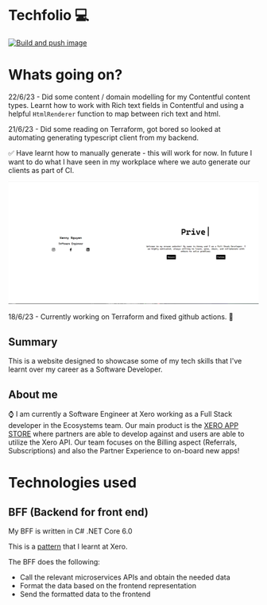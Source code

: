# Techfolio :computer:
[![Build and push image](https://github.com/road2paradise/techfolio/actions/workflows/build-and-deploy.yml/badge.svg?branch=master)](https://github.com/road2paradise/techfolio/actions/workflows/build-and-deploy.yml)

# Whats going on?
22/6/23 - Did some content / domain modelling for my Contentful content types. Learnt how to work with Rich text fields in Contentful and using a helpful `HtmlRenderer` function to map between rich text and html.

21/6/23 - Did some reading on Terraform, got bored so looked at automating generating typescript client from my backend.

:white_check_mark: Have learnt how to manually generate - this will work for now. In future I want to do what I have seen in my workplace where we auto generate our clients as part of CI.

![](./assets/poc.PNG)

18/6/23 - Currently working on Terraform and fixed github actions. :thinking:

## Summary
This is a website designed to showcase some of my tech skills that I've learnt over my career as a Software Developer.

## About me
:watch: I am currently a Software Engineer at Xero working as a Full Stack developer in the Ecosystems team. Our main product is the [XERO APP STORE](https://apps.xero.com/nz) where partners are able to develop against and users are able to utilize the Xero API. Our team focuses on the Billing aspect (Referrals, Subscriptions) and also the Partner Experience to on-board new apps!


# Technologies used

## BFF (Backend for front end)
My BFF is written in C# .NET Core 6.0

This is a [pattern](https://blog.bitsrc.io/bff-pattern-backend-for-frontend-an-introduction-e4fa965128bf) that I learnt at Xero. 

The BFF does the following:
- Call the relevant microservices APIs and obtain the needed data
- Format the data based on the frontend representation
- Send the formatted data to the frontend

## 
